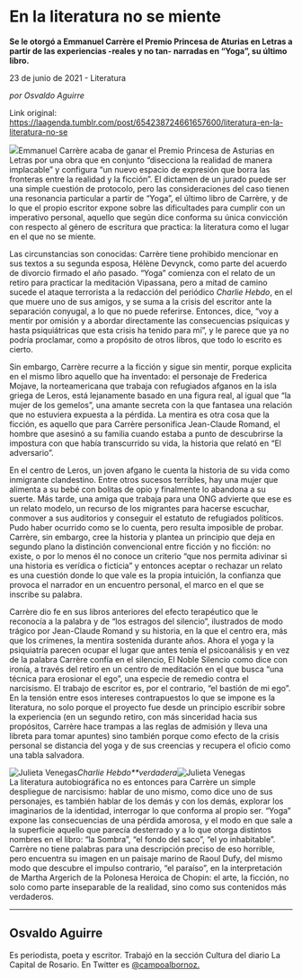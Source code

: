 # En la literatura no se miente

**Se le otorgó a Emmanuel Carrère el Premio Princesa de Aturias en Letras a partir de las experiencias -reales y no tan- narradas en “Yoga”, su último libro.**

23 de junio de 2021 - Literatura

_por Osvaldo Aguirre_

Link original: https://laagenda.tumblr.com/post/654238724661657600/literatura-en-la-literatura-no-se

![](https://64.media.tumblr.com/06fc3f58fbc1322b49d419b2f492cf77/d22f88c5392728d4-da/s500x750/d799041f377a6833980b1c88b0660b8b70bfeed6.jpg)Emmanuel Carrère acaba de ganar el Premio Princesa de Asturias en Letras por una obra que en conjunto “disecciona la realidad de manera implacable” y configura “un nuevo espacio de expresión que borra las fronteras entre la realidad y la ficción”. El dictamen de un jurado puede ser una simple cuestión de protocolo, pero las consideraciones del caso tienen una resonancia particular a partir de “Yoga”, el último libro de Carrère, y de lo que el propio escritor expone sobre las dificultades para cumplir con un imperativo personal, aquello que según dice conforma su única convicción con respecto al género de escritura que practica: la literatura como el lugar en el que no se miente.

Las circunstancias son conocidas: Carrère tiene prohibido mencionar en sus textos a su segunda esposa, Hélène Devynck, como parte del acuerdo de divorcio firmado el año pasado. “Yoga” comienza con el relato de un retiro para practicar la meditación Vipassana, pero a mitad de camino sucede el ataque terrorista a la redacción del periódico *Charlie Hebdo*, en el que muere uno de sus amigos, y se suma a la crisis del escritor ante la separación conyugal, a lo que no puede referirse. Entonces, dice, “voy a mentir por omisión y a abordar directamente las consecuencias psíquicas y hasta psiquiátricas que esta crisis ha tenido para mí”, y le parece que ya no podría proclamar, como a propósito de otros libros, que todo lo escrito es cierto.

Sin embargo, Carrère recurre a la ficción y sigue sin mentir, porque explicita en el mismo libro aquello que ha inventado: el personaje de Frederica Mojave, la norteamericana que trabaja con refugiados afganos en la isla griega de Leros, está lejanamente basado en una figura real, al igual que “la mujer de los gemelos”, una amante secreta con la que fantasea una relación que no estuviera expuesta a la pérdida. La mentira es otra cosa que la ficción, es aquello que para Carrère personifica Jean-Claude Romand, el hombre que asesinó a su familia cuando estaba a punto de descubrirse la impostura con que había transcurrido su vida, la historia que relató en “El adversario”.

En el centro de Leros, un joven afgano le cuenta la historia de su vida como inmigrante clandestino. Entre otros sucesos terribles, hay una mujer que alimenta a su bebé con bolitas de opio y finalmente lo abandona a su suerte. Más tarde, una amiga que trabaja para una ONG advierte que ese es un relato modelo, un recurso de los migrantes para hacerse escuchar, conmover a sus auditorios y conseguir el estatuto de refugiados políticos. Pudo haber ocurrido como se lo cuenta, pero resulta imposible de probar. Carrère, sin embargo, cree la historia y plantea un principio que deja en segundo plano la distinción convencional entre ficción y no ficción: no existe, o por lo menos él no conoce un criterio “que nos permita adivinar si una historia es verídica o ficticia” y entonces aceptar o rechazar un relato es una cuestión donde lo que vale es la propia intuición, la confianza que provoca el narrador en un encuentro personal, el marco en el que se inscribe su palabra.

Carrère dio fe en sus libros anteriores del efecto terapéutico que le reconocía a la palabra y de “los estragos del silencio”, ilustrados de modo trágico por Jean-Claude Romand y su historia, en la que el centro era, más que los crímenes, la mentira sostenida durante años. Ahora el yoga y la psiquiatría parecen ocupar el lugar que antes tenía el psicoanálisis y en vez de la palabra Carrère confía en el silencio, El Noble Silencio como dice con ironía, a través del retiro en un centro de meditación en el que busca “una técnica para erosionar el ego”, una especie de remedio contra el narcisismo. El trabajo de escritor es, por el contrario, “el bastión de mi ego”. En la tensión entre esos intereses contrapuestos lo que se impone es la literatura, no solo porque el proyecto fue desde un principio escribir sobre la experiencia (en un segundo retiro, con más sinceridad hacia sus propósitos, Carrère hace trampas a las reglas de admisión y lleva una libreta para tomar apuntes) sino también porque como efecto de la crisis personal se distancia del yoga y de sus creencias y recupera el oficio como una tabla salvadora.

![Julieta Venegas](https://64.media.tumblr.com/12b0c9e32847eba369222e41c85f0078/d22f88c5392728d4-6a/s250x400/920582c27f590d8d23242ee2955b44bd8efb2d69.jpg)*Charlie Hebdo**verdadera*![Julieta Venegas](https://64.media.tumblr.com/14c0dcf09e068632ae154cd933f7af7f/d22f88c5392728d4-f8/s250x400/ea3a11ca82e7819bc2293b8ea5db4b6920ab3c13.jpg)  
La literatura autobiográfica no es entonces para Carrère un simple despliegue de narcisismo: hablar de uno mismo, como dice uno de sus personajes, es también hablar de los demás y con los demás, explorar los imaginarios de la identidad, interrogar lo que conforma al propio ser. “Yoga” expone las consecuencias de una pérdida amorosa, y el modo en que sale a la superficie aquello que parecía desterrado y a lo que otorga distintos nombres en el libro: “la Sombra”, “el fondo del saco”, “el yo inhabitable”. Carrère no tiene palabras para una descripción preciso de eso horrible, pero encuentra su imagen en un paisaje marino de Raoul Dufy, del mismo modo que descubre el impulso contrario, “el paraíso”, en la interpretación de Martha Argerich de la Polonesa Heroica de Chopin: el arte, la ficción, no solo como parte inseparable de la realidad, sino como sus contenidos más verdaderos. 



---

Osvaldo Aguirre
---------------

 Es periodista, poeta y escritor. Trabajó en la sección Cultura del diario La Capital de Rosario. En Twitter es [@campoalbornoz.](https://twitter.com/campoalbornoz) 


